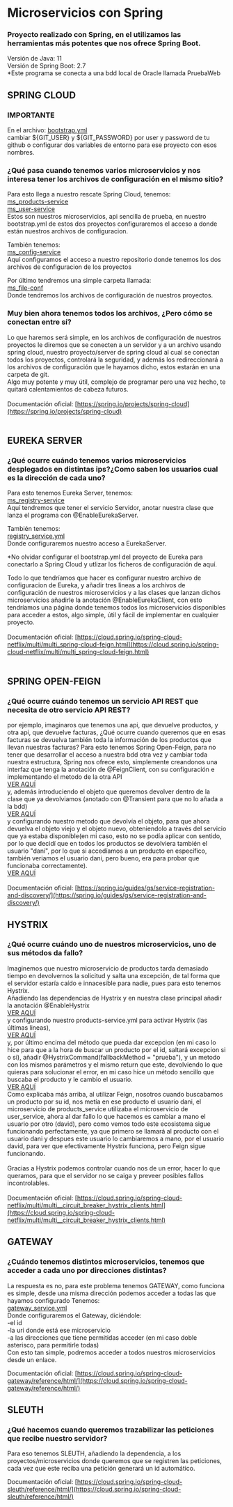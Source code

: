 # Microservicios con Spring
### Proyecto realizado con Spring, en el utilizamos las herramientas más potentes que nos ofrece Spring Boot.
Versión de Java: 11
<br> Versión de Spring Boot: 2.7
<br> *Este programa se conecta a una bdd local de Oracle llamada PruebaWeb

## SPRING CLOUD
### IMPORTANTE
En el archivo: [bootstrap.yml](https://github.com/daniiguti/MicroserviciosSpring/blob/master/ms_config-service/src/main/resources/bootstrap.yml)
<br> cambiar ${GIT_USER} y ${GIT_PASSWORD} por user y password de tu github o configurar dos variables de entorno para ese proyecto con esos nombres.
### ¿Qué pasa cuando tenemos varios microservicios y nos interesa tener los archivos de configuración en el mismo sitio?
Para esto llega a nuestro rescate Spring Cloud, tenemos:
<br> [ms_products-service](https://github.com/daniiguti/MicroserviciosSpring/tree/master/ms_products-service)
<br> [ms_user-service](https://github.com/daniiguti/MicroserviciosSpring/tree/master/ms_user-service)
<br> Estos son nuestros microservicios, api sencilla de prueba, en nuestro bootstrap.yml de estos dos proyectos configuraremos el acceso
a donde están nuestros archivos de configuracion.

También tenemos:
<br> [ms_config-service](https://github.com/daniiguti/MicroserviciosSpring/tree/master/ms_config-service)
<br> Aquí configuramos el acceso a nuestro repositorio donde tenemos los dos archivos de configuracion de los proyectos

Por último tendremos una simple carpeta llamada:
<br> [ms_file-conf](https://github.com/daniiguti/MicroserviciosSpring/tree/master/ms_file-conf)
<br> Donde tendremos los archivos de configuración de nuestros proyectos.

### Muy bien ahora tenemos todos los archivos, ¿Pero cómo se conectan entre sí?
Lo que haremos será simple, en los archivos de configuración de nuestros proyectos le diremos que se conecten a un servidor
y a un archivo usando spring cloud, nuestro proyecto/server de spring cloud al cual se conectan todos los proyectos, 
controlará la seguridad, y además los redireccionará a los archivos de configuración que le hayamos dicho, estos estarán
en una carpeta de git.
<br>
Algo muy potente y muy útil, complejo de programar pero una vez hecho, te quitará calentamientos de cabeza futuros. 
<br> <br> Documentación oficial: [https://spring.io/projects/spring-cloud](https://spring.io/projects/spring-cloud)
<br>
<br>
## EUREKA SERVER
### ¿Qué ocurre cuándo tenemos varios microservicios desplegados en distintas ips?¿Como saben los usuarios cual es la dirección de cada uno?
Para esto tenemos Eureka Server, tenemos:
<br> [ms_registry-service](https://github.com/daniiguti/MicroserviciosSpring/tree/master/ms_registry-service)
<br> Aquí tendremos que tener el servicio Servidor, anotar nuestra clase que lanza el programa con @EnableEurekaServer.

También tenemos:
<br> [registry_service.yml](https://github.com/daniiguti/MicroserviciosSpring/blob/master/ms_file-conf/registry_service.yml)
<br> Donde configuraremos nuestro acceso a EurekaServer.

*No olvidar configurar el bootstrap.yml del proyecto de Eureka para conectarlo a Spring Cloud y utlizar los ficheros de configuración
de aquí.

Todo lo que tendríamos que hacer es configurar nuestro archivo de configuracion de Eureka, y añadir tres lineas a los archivos de configuración de nuestros
microservicios y a las clases que lanzan dichos microservicios añadirle la anotación @EnableEurekaClient, con esto tendríamos una página donde tenemos
todos los microservicios disponibles para acceder a estos, algo simple, útil y fácil de implementar en cualquier proyecto.
<br><br>Documentación oficial: [https://cloud.spring.io/spring-cloud-netflix/multi/multi_spring-cloud-feign.html](https://cloud.spring.io/spring-cloud-netflix/multi/multi_spring-cloud-feign.html)
<br>
<br>
## SPRING OPEN-FEIGN
### ¿Qué ocurre cuándo tenemos un servicio API REST que necesita de otro servicio API REST?
por ejemplo, imaginaros que tenemos una api, que devuelve productos, y otra api, que devuelve facturas, ¿Qué ocurre cuando queremos que en esas facturas
se devuelva también toda la información de los productos que llevan nuestras facturas? Para esto tenemos Spring Open-Feign, para no tener que desarrollar
el acceso a nuestra bdd otra vez y cambiar toda nuestra estructura, Spring nos ofrece esto, simplemente creandonos una interfaz que tenga la anotación de
@FeignClient, con su configuración e implementando el metodo de la otra API
<br> [VER AQUÍ](https://github.com/daniiguti/MicroserviciosSpring/blob/master/ms_products-service/src/main/java/com/example/demo/Usuario/UserService.java)
<br> y, además introduciendo el objeto que queremos devolver dentro de la clase que ya devolviamos (anotado con @Transient para que no
lo añada a la bdd)
<br> [VER AQUÍ](https://github.com/daniiguti/MicroserviciosSpring/blob/master/ms_products-service/src/main/java/com/example/demo/Modelos/Producto.java)
<br> y configurando nuestro metodo que devolvía el objeto, para que ahora devuelva el objeto viejo y el objeto nuevo, obteniendolo a través del servicio
que ya estaba disponible(en mi caso, esto no se podía aplicar con sentido, por lo que decidí que en todos los productos se devolviera también el usuario "dani", por lo que si accedíamos a un producto en específico, también veriamos el usuario dani, pero bueno, era para probar que funcionaba correctamente).
<br> [VER AQUÍ](https://github.com/daniiguti/MicroserviciosSpring/blob/master/ms_products-service/src/main/java/com/example/demo/Modelos/Producto.java)
<br><br>Documentación oficial: [https://spring.io/guides/gs/service-registration-and-discovery/](https://spring.io/guides/gs/service-registration-and-discovery/)

## HYSTRIX
### ¿Qué ocurre cuándo uno de nuestros microservicios, uno de sus métodos da fallo?
Imaginemos que nuestro microservicio de productos tarda demasiado tiempo en devolvernos la solicitud y salta una excepción, de tal forma que el servidor estaría caído e innacesible para nadie, pues para esto tenemos Hystrix. 
<br> Añadiendo las dependencias de Hystrix y en nuestra clase principal añadir la anotación @EnableHystrix
<br> [VER AQUÍ](https://github.com/daniiguti/MicroserviciosSpring/blob/master/ms_products-service/src/main/java/com/example/demo/MsProductsServiceApplication.java)
<br> y configurando nuestro products-service.yml para activar Hystrix (las últimas lineas),
<br> [VER AQUÍ](https://github.com/daniiguti/MicroserviciosSpring/blob/master/ms_file-conf/products_service.yml)
<br> y, por último encima del método que pueda dar excepcion (en mi caso lo hice para que a la hora de buscar un producto por el id, saltará excepcion si o si), añadir
@HystrixCommand(fallbackMethod = "prueba"), y un metodo con los mismos parámetros y el mismo return que este, devolviendo lo que quieras para solucionar el error, en mi caso hice un método sencillo que buscaba el producto y le cambio el usuario.
<br> [VER AQUÍ](https://github.com/daniiguti/MicroserviciosSpring/blob/master/ms_products-service/src/main/java/com/example/demo/MsProductsServiceApplication.java)
<br> Como explicaba más arriba, al utilizar Feign, nosotros cuando buscabamos un producto por su id, nos metía en ese producto el usuario dani, el microservicio de products_service utilizaba el microservicio de user_service, ahora al dar fallo lo que hacemos es cambiar a mano el usuario por otro (david), pero como vemos todo este ecosistema sigue funcionando perfectamente, ya que primero se llamará al producto con el usuario dani y despues este usuario lo cambiaremos a mano, por el usuario david, para ver que efectivamente Hystrix funciona, pero Feign sigue funcionando.
<br>
<br>Gracias a Hystrix podemos controlar cuando nos de un error, hacer lo que queramos, para que el servidor no se caiga y preveer posibles fallos incontrolables.
<br>
<br>Documentación oficial: [https://cloud.spring.io/spring-cloud-netflix/multi/multi__circuit_breaker_hystrix_clients.html](https://cloud.spring.io/spring-cloud-netflix/multi/multi__circuit_breaker_hystrix_clients.html)

## GATEWAY
### ¿Cuándo tenemos distintos microservicios, tenemos que acceder a cada uno por direcciones distintas?
La respuesta es no, para este problema tenemos GATEWAY, como funciona es simple, desde una misma dirección podemos acceder a todas las que hayamos configurado
Tenemos: 
<br> [gateway_service.yml](https://github.com/daniiguti/MicroserviciosSpring/blob/master/ms_file-conf/gateway_service.yml)
<br> Donde configuraremos el Gateway, diciéndole:
<br>-el id
<br>-la uri donde está ese microservicio
<br>-a las direcciones que tiene permitidas acceder (en mi caso doble asterisco, para permitirle todas)
<br> Con esto tan simple, podremos acceder a todos nuestros microservicios desde un enlace.

Documentación oficial: [https://cloud.spring.io/spring-cloud-gateway/reference/html/](https://cloud.spring.io/spring-cloud-gateway/reference/html/)

## SLEUTH
### ¿Qué hacemos cuando queremos trazabilizar las peticiones que recibe nuestro servidor?
Para eso tenemos SLEUTH, añadiendo la dependencia, a los proyectos/microservicios donde queremos que se registren las peticiones, cada vez que este reciba una petición generará un id automático.

Documentación oficial: [https://cloud.spring.io/spring-cloud-sleuth/reference/html/](https://cloud.spring.io/spring-cloud-sleuth/reference/html/)









